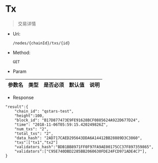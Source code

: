 
# Tx
> 交易详情

* Uri:

   `/nodes/{chainId}/txs/{id}`

* Method:

    `GET`

* Param

| 参数名   |      类型      |是否必须|默认值|说明|
|----------|:-------------:|:-----:|:---:|:--:|


* Response
```
"result":{
    "chain_id": "qstars-test",
    "height":100,
    "block_id": "B17D877473E9FE91628BCF0885624A922D677D24",
    "time": "2018-11-06T05:59:15.420249826Z",
    "num_txs": "2",
    "total_txs": "2",
    "data_hash": "2AD717CAED295643DDA6A14412BB28889D3C3860",
    "txs":["tx1","tx2"]
    "validators_hash":"BDB1BB8971FF0F97FA9AE00175CC37F897359865",
    "validators":["C95E740DBD2285BB2060630FDE24FCD971ADE4C7"],
}
```
